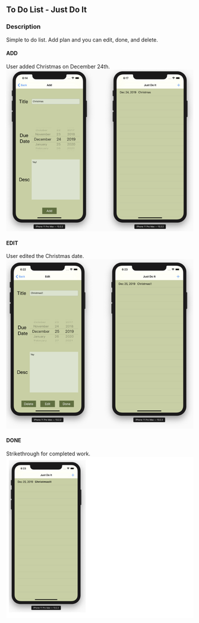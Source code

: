 ## To Do List - Just Do It

### Description
Simple to do list. Add plan and you can edit, done, and delete.
<br />

#### ADD
User added Christmas on December 24th.
<img src="add.png" alt="add image"/>
<br />

#### EDIT
User edited the Christmas date.
<img src="edit.png" alt="edit image"/>
<br />

#### DONE
Strikethrough for completed work.
<img src="done.png" alt="done image"/>